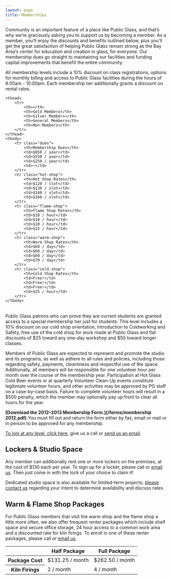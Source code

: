 ```yaml
---
layout: page
title: Memberships
---
```


Community is an important feature of a place like Public Glass, and that’s why we’re graciously asking you to support us by becoming a member. As a member, you’ll enjoy the discounts and benefits outlined below, plus you'll get the great satisfaction of helping Public Glass remain strong as the Bay Area’s center for education and creation in glass, for everyone. Our membership dues go straight to maintaining our facilities and funding capital improvements that benefit the entire community.

All membership levels include a 10% discount on class registrations, options for monthly billing and access to Public Glass facilities during the hours of 8:00am - 10:00pm. Each membership tier additionally grants a discount on rental rates.

<table id="pricing">
	<colgroup>
    <col class="features">
    <col class="gold-members">
    <col class="silver-members">
    <col class="general-members">
    <col class="non-members">
  </colgroup>
  
	<thead>
		<tr>
			<th></th>
			<th>Gold Members</th>
			<th>Silver Members</th>
			<th>General Members</th>
			<th>Non-Members</th>
		</tr>
	</thead>
	<tbody>
		<tr class="dues">
			<th>Membership Dues</th>
			<td>$850 / year</td>
			<td>$550 / year</td>
			<td>$250 / year</td>
			<td>—</td>
		</tr>
		<tr class="hot-shop">
			<th>Hot Shop Rates</th>
			<td>$120 / slot</td>
			<td>$130 / slot</td>
			<td>$140 / slot</td>
			<td>$160 / slot</td>
		</tr>
		<tr class="flame-shop">
			<th>Flame Shop Rates</th>
			<td>$10 / hour</td>
			<td>$10 / hour</td>
			<td>$10 / hour</td>
			<td>$15 / hour</td>
		</tr>
		<tr class="warm-shop">
			<th>Warm Shop Rates</th>
			<td>$60 / day</td>
			<td>$60 / day</td>
			<td>$60 / day</td>
			<td>$70 / day</td>
		</tr>
		<tr class="cold-shop">
			<th>Cold Shop Rates</th>
			<td>Free!</td>
			<td>Free!</td>
			<td>Free!</td>
			<td>$25 / hour</td>
		</tr>
	</tbody>
</table>

Public Glass patrons who can prove they are current students are granted access to a special membership tier just for students. This level includes a 10% discount on our cold shop orientation, Introduction to Coldworking and Safety, free use of the cold shop for work made at Public Glass and flat discounts of $25 toward any one-day workshop and $50 toward longer classes.

Members of Public Glass are expected to represent and promote the studio and its programs, as well as adhere to all rules and policies, including those regarding safety, payments, cleanliness and respectful use of the space. Additionally, all members will be responsible for one volunteer hour per month over the course of the membership year. Participation at Hot Glass Cold Beer events or at quarterly Volunteer Clean-Up events constitute legitimate volunteer hours, and other activities may be approved by PG staff on a case-by-case basis. Failure to complete volunteer hours will result in a $500 penalty, which the member may optionally pay up front to clear all hours for the year.

**[Download the 2012–2013 Membership Form.](/forms/membership 2012.pdf)** You must fill out and return the form either by fax, email or mail or in person to be approved for any membership.

[To join at any level, click here](http://clients.mindbodyonline.com/ws.asp?studioid=33642&stype=41), give us a call or [send us an email](mailto:operations@publicglass.org?subject=Memberships).

## Lockers & Studio Space

Any member can additionally rent one or more lockers on the premises, at the cost of $130 each per year. To sign up for a locker, please call or [email us](mailto:operations@publicglass.org?subject=Lockers). Then just come in with the lock of your choice to claim it!

Dedicated studio space is also available for limited-term projects; [please contact us](mailto:operations@publicglass.org?subject=Studio%20Space) regarding your intent to determine availability and discuss rates.

## Warm & Flame Shop Packages

For Public Glass members that visit the warm shop and the flame shop a little more often, we also offer frequent renter packages which include shelf space and secure office storage, 24 hour access to a common work area and a discounted rate for kiln firings. To enroll in one of these renter packages, please call or [email us](mailto:operations@publicglass.org?subject=Warm%20and%20Flame%20Packages).

<table>
	<thead>
		<tr>
			<th></th>
			<th>Half Package</th>
			<th>Full Package</th>
		</tr>
	</thead>
	<tbody>
		<tr>
			<th>Package Cost</th>
			<td>$131.25 / month</td>
			<td>$262.50 / month</td>
		</tr>
		<tr>
			<th>Kiln Firings</th>
			<td>2 / month</td>
			<td>4 / month</td>
		</tr>
	</tbody>
</table>
